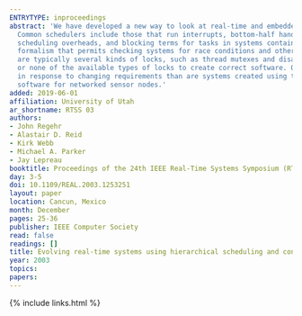 ```yaml
---
ENTRYTYPE: inproceedings
abstract: 'We have developed a new way to look at real-time and embedded software: as a collection of execution environments created by a hierarchy of schedulers.
  Common schedulers include those that run interrupts, bottom-half handlers, threads, and events. We have created algorithms for deriving response times,
  scheduling overheads, and blocking terms for tasks in systems containing multiple execution environments. We have also created task scheduler logic, a
  formalism that permits checking systems for race conditions and other errors. Concurrency analysis of low-level software is challenging because there
  are typically several kinds of locks, such as thread mutexes and disabling interrupts, and groups of cooperating tasks may need to acquire some, all,
  or none of the available types of locks to create correct software. Our high level goal is to create systems that are evolvable: they are easier to modify
  in response to changing requirements than are systems created using traditional techniques. We have applied our approach to two case studies in evolving
  software for networked sensor nodes.'
added: 2019-06-01
affiliation: University of Utah
ar_shortname: RTSS 03
authors:
- John Regehr
- Alastair D. Reid
- Kirk Webb
- Michael A. Parker
- Jay Lepreau
booktitle: Proceedings of the 24th IEEE Real-Time Systems Symposium (RTSS 2003)
day: 3-5
doi: 10.1109/REAL.2003.1253251
layout: paper
location: Cancun, Mexico
month: December
pages: 25-36
publisher: IEEE Computer Society
read: false
readings: []
title: Evolving real-time systems using hierarchical scheduling and concurrency analysis
year: 2003
topics:
papers:
---
```


{% include links.html %}
